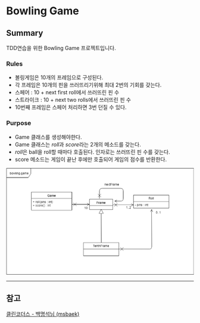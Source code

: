 # Bowling Game

## Summary
TDD연습을 위한 Bowling Game 프로젝트입니다.

### Rules
- 볼링게임은 10개의 프레임으로 구성된다.
- 각 프레임은 10개의 핀을 쓰러뜨리기위해 최대 2번의 기회를 갖는다.
- 스페어 : 10 + next first roll에서 쓰러뜨린 핀 수
- 스트라이크 : 10 + next two rolls에서 쓰러뜨린 핀 수
- 10번째 프레임은 스페어 처리하면 3번 던질 수 있다.

### Purpose
- Game 클래스를 생성해야한다.
- Game 클래스는 *roll*과 *score*라는 2개의 메소드를 갖는다.
- *roll*은 ball을 roll할 때마다 호출된다. 인자로는 쓰러뜨린 핀 수를 갖는다.
- score 메소드는 게임이 끝난 후에만 호출되어 게임의 점수를 반환한다.

![diagram](assets/diagram.png)

---
## 참고
[ 클린코더스 - 백명석님 (msbaek) ](https://www.youtube.com/user/codetemplate/videos)


